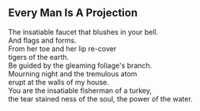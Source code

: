 Every Man Is A Projection
-------------------------
The insatiable faucet that blushes in your bell.  
And flags and forms.  
From her toe and her lip re-cover  
tigers of the earth.  
Be guided by the gleaming foliage's branch.  
Mourning night and the tremulous atom  
erupt at the walls of my house.  
You are the insatiable fisherman of a turkey,  
the tear stained ness of the soul, the power of the water.  
